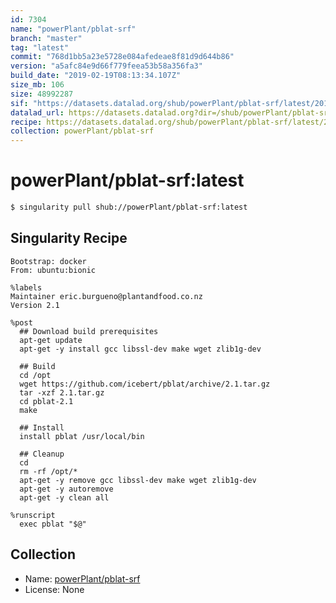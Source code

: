 ```yaml
---
id: 7304
name: "powerPlant/pblat-srf"
branch: "master"
tag: "latest"
commit: "768d1bb5a23e5728e084afedeae8f81d9d644b86"
version: "a5afc84e9d66f779feea53b58a356fa3"
build_date: "2019-02-19T08:13:34.107Z"
size_mb: 106
size: 48992287
sif: "https://datasets.datalad.org/shub/powerPlant/pblat-srf/latest/2019-02-19-768d1bb5-a5afc84e/a5afc84e9d66f779feea53b58a356fa3.simg"
datalad_url: https://datasets.datalad.org?dir=/shub/powerPlant/pblat-srf/latest/2019-02-19-768d1bb5-a5afc84e/
recipe: https://datasets.datalad.org/shub/powerPlant/pblat-srf/latest/2019-02-19-768d1bb5-a5afc84e/Singularity
collection: powerPlant/pblat-srf
---
```


# powerPlant/pblat-srf:latest

```bash
$ singularity pull shub://powerPlant/pblat-srf:latest
```

## Singularity Recipe

```singularity
Bootstrap: docker
From: ubuntu:bionic

%labels
Maintainer eric.burgueno@plantandfood.co.nz
Version 2.1

%post
  ## Download build prerequisites
  apt-get update
  apt-get -y install gcc libssl-dev make wget zlib1g-dev

  ## Build
  cd /opt
  wget https://github.com/icebert/pblat/archive/2.1.tar.gz
  tar -xzf 2.1.tar.gz
  cd pblat-2.1
  make

  ## Install
  install pblat /usr/local/bin

  ## Cleanup
  cd
  rm -rf /opt/*
  apt-get -y remove gcc libssl-dev make wget zlib1g-dev
  apt-get -y autoremove
  apt-get -y clean all

%runscript
  exec pblat "$@"
```

## Collection

 - Name: [powerPlant/pblat-srf](https://github.com/powerPlant/pblat-srf)
 - License: None

